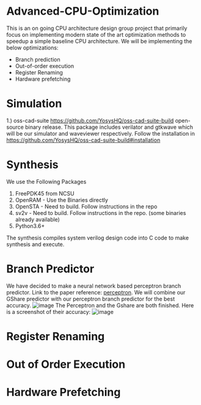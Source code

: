# Advanced-CPU-Optimization

This is an on going CPU architecture design group project that primarily focus on implementing modern state of the art optimization methods to speedup a simple baseline CPU architecture.
We will be implementing the below optimizations:
- Branch prediction
- Out-of-order execution
- Register Renaming
- Hardware prefetching

# Simulation

1.) oss-cad-suite https://github.com/YosysHQ/oss-cad-suite-build open-source binary release.
This package includes verilator and gtkwave which will be our simulator and waveviewer respectively.
Follow the installation in https://github.com/YosysHQ/oss-cad-suite-build#installation

# Synthesis

We use the Following Packages
1) FreePDK45 from NCSU
2) OpenRAM - Use the Binaries directly
3) OpenSTA - Need to build. Follow instructions in the repo
4) sv2v - Need to build. Follow instructions in the repo. (some binaries already available)
5) Python3.6+

The synthesis compiles system verilog design code into C code to make synthesis and execute.


# Branch Predictor

We have decided to make a neural network based perceptron branch predictor. Link to the paper reference: [perceptron](https://www.cs.utexas.edu/~lin/papers/hpca01.pdf).
We will combine our GShare predictor with our perceptron branch predictor for the best accuracy.
![image](https://github.com/user-attachments/assets/a88fff39-ef96-4a6d-b27d-6a73976f5192)
The Perceptron and the Gshare are both finished. Here is a screenshot of their accuracy:
![image](https://github.com/user-attachments/assets/af39a6a9-ef4d-49f6-bfc3-80da6c37e6da)





# Register Renaming

# Out of Order Execution

# Hardware Prefetching



